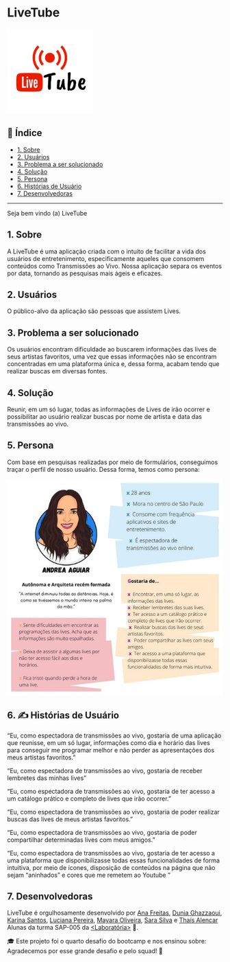 # LiveTube

 ![logo](https://github.com/Lu-Pereira/SAP005-midterm-hackthon/blob/main/src/img/readme-logo.png?raw=true)

## :page_facing_up: Índice

* [1. Sobre](#1-sobre)
* [2. Usuários](#2-usuários)
* [3. Problema a ser solucionado](#3-problema-a-ser-solucionado)
* [4. Solução](#4-solução)
* [5. Persona](#5-persona)
* [6. Histórias de Usuário](#6-história-de-usuário)
* [7. Desenvolvedoras](#7-desenvolvedoras)


---
Seja bem vindo (a) LiveTube

## 1. Sobre
A LiveTube é uma aplicação criada com o intuito de facilitar a vida dos usuários de entretenimento, especificamente aqueles que consomem conteúdos como Transmissões ao Vivo. Nossa aplicação separa os eventos por data, tornando as pesquisas mais ágeis e eficazes. 


## 2. Usuários
O público-alvo da aplicação são pessoas que assistem Lives.

## 3. Problema a ser solucionado
Os usuários encontram dificuldade ao buscarem informações das lives de seus artistas favoritos, uma vez que essas informações não se encontram concentradas em uma plataforma única e, dessa forma, acabam tendo que realizar buscas em diversas fontes.

## 4. Solução

Reunir, em um só lugar, todas as informações de Lives de irão ocorrer e possibilitar ao usuário realizar buscas por nome de artista e data das transmissões ao vivo.

## 5. Persona

Com base em pesquisas realizadas por meio de formulários, conseguimos traçar o perfil de nosso usuário. Dessa forma, temos como persona:

![persona](https://github.com/Lu-Pereira/SAP005-midterm-hackthon/blob/main/src/img/persona-readme%20(1).jpg?raw=true)

## 6. :writing_hand: Histórias de Usuário

“Eu, como espectadora de transmissões ao vivo, gostaria de uma aplicação que reunisse, em um só lugar, informações como dia e horário das lives para conseguir me programar melhor e não perder as apresentações dos meus artistas favoritos.”

“Eu, como espectadora de transmissões ao vivo, gostaria de receber lembretes das minhas lives”

“Eu, como espectadora de transmissões ao vivo, gostaria de ter acesso a um catálogo prático e completo de lives que irão ocorrer.” 

“Eu, como espectadora de transmissões ao vivo, gostaria de poder realizar buscas das lives de meus artistas favoritos.” 

“Eu, como espectadora de transmissões ao vivo, gostaria de poder compartilhar determinadas lives com meus amigos.”

“Eu, como espectadora de transmissões ao vivo, gostaria de ter acesso a uma plataforma que disponibilizasse todas essas funcionalidades de forma intuitiva, por meio de ícones, disposição de conteúdos na página que não sejam “aninhados” e cores que me remetem ao Youtube ”


## 7. Desenvolvedoras
LiveTube é orgulhosamente desenvolvido por [Ana Freitas](https://github.com/anafreitas-br), [Dunia Ghazzaoui](https://github.com/dunia07), [Karina Santos](https://github.com/karinaFS), [Luciana Pereira](https://github.com/Lu-Pereira), [Mayara Oliveira](https://github.com/apretamayara), [Sara Silva](https://github.com/silvassara) e [Thaís Alencar](https://github.com/alencartha) Alunas da turma SAP-005 da [<Laboratória>](https://www.laboratoria.la/br "Laboratória Brasil") :yellow_heart:.

:mortar_board:	Este projeto foi o quarto desafio do bootcamp e nos ensinou sobre:
Agradecemos por esse grande desafio e pelo squad! :rocket:

